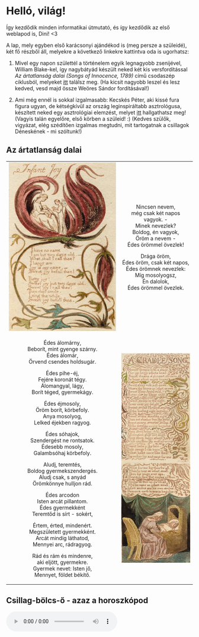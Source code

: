 # Helló, világ!

Így kezdődik minden informatikai útmutató, és így kezdődik az első weblapod is, Dini! <3

A lap, mely egyben első karácsonyi ajándékod is (meg persze a szüleidé), két fő részből áll, melyekre a következő linkekre kattintva oda is ugorhatsz:

1. Mivel egy napon születtél a történelem egyik legnagyobb zsenijével, William Blake-kel, így nagybátyád készült neked két kis versfordítással _Az ártatlanság dalai (Songs of Innocence, 1789)_ című csodaszép ciklusból, melyeket [itt](#blake) találsz meg. (Ha kicsit nagyobb leszel és lesz kedved, vesd majd össze Weöres Sándor fordításával!)

2. Ami még ennél is sokkal izgalmasabb: Kecskés Péter, aki kissé fura figura ugyan, de kétségkívül az ország leginspiráltabb asztrológusa, készített neked egy asztrológiai elemzést, melyet [itt](#asztro) hallgathatsz meg! (Vagyis talán egyelőre, első körben a szüleid! :) (Kedves szülők, vigyázat, elég szédítően izgalmas megtudni, mit tartogatnak a csillagok Déneskének - mi szóltunk!)

## <a name="blake"></a>Az ártatlanság dalai

<table style="width:100%">
  <tr>
    <td><img src="blake1.png" width="100%"></td>
    <td><p style="text-align:center">
      Nincsen nevem,<br/>
      még csak két napos vagyok. -<br/>
      Minek nevezlek?<br/>
      Boldog, én vagyok,<br/>
      Öröm a nevem -<br/>
      Édes örömmel övezlek!<br/>
      </p>
    <p style="text-align:center">
      Drága öröm,<br/>
      Édes öröm, csak két napos,<br/>
      Édes örömnek nevezlek:<br/>
      Míg mosolyogsz,<br/>
      Én dalolok,<br/>
      Édes örömmel övezlek.<br/>
      </p></td>
  </tr>
  <tr>
    <td>
    <p style="text-align:center">
      Édes álomárny,<br/>
      Beborít, mint gyenge szárny.<br/>
      Édes álomár,<br/>
      Örvend csendes holdsugár.<br/>
      </p><p style="text-align:center">
      Édes pihe-éj,<br/>
      Fejére koronát tégy.<br/>
      Álomangyal, lágy,<br/>
      Borít téged, gyermekágy.<br/>
      </p><p style="text-align:center">
      Édes éjmosoly,<br/>
      Öröm borít, körbefoly.<br/>
      Anya mosolyog,<br/>
      Lelked éjekben ragyog.<br/>
      </p><p style="text-align:center">
      Édes sóhajok,<br/>
      Szendergést ne rontsatok.<br/>
      Édesebb mosoly,<br/>
      Galambsóhaj körbefoly.<br/>
      </p><p style="text-align:center">
      Aludj, teremtés,<br/>
      Boldog gyermekszendergés.<br/>
      Aludj csak, s anyád<br/>
      Örömkönnye hulljon rád.<br/>
      </p><p style="text-align:center">
      Édes arcodon<br/>
      Isten arcát pillantom.<br/>
      Édes gyermekként<br/>
      Teremtőd is sírt - sokért,<br/>
      </p><p style="text-align:center">
      Értem, érted, mindenért.<br/>
      Megszületett gyermekként.<br/>
      Arcát mindig láthatod,<br/>
      Mennyei arc, rádragyog.<br/>
      </p><p style="text-align:center">
      Rád és rám és mindenre,<br/>
      aki eljött, gyermekre.<br/>
      Gyermek nevet: Isten jő,<br/>
      Mennyet, földet békítő.
    </p>
    </td>
    <td><img src="blake2.png" width="100%"></td>
  </tr>
</table>

## <a name="asztro"></a>Csillag-bölcs-ő - azaz a horoszkópod

<audio controls>
  <source src="DionuszioszHoroszkop.mp3" type="audio/mpeg">
</audio>
